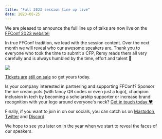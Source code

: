 ```yaml
---
title: "Full 2023 session line up live"
date: 2023-08-25
---
```

We are pleased to announce the full line up of talks are now live on the [FFConf 2023 website!](https://2023.ffconf.org/)

In true FFConf tradition, we lead with the session content. Over the next month we will reveal who our awesome speakers are. Thank you to everyone who took the time to submit a CFP, Remy reads them all very carefully and is always humbled by the time, effort and talent 🙏

[![](https://2023.ffconf.org/images/masked-8.jpg)](https://2023.ffconf.org/)

[Tickets are](https://2023.ffconf.org/) [still on sale](https://www.tickettailor.com/events/ffconf2023/951482) so get yours today.

Is your company interested in partnering and supporting FFConf? Sponsor the ice cream pots (with fancy QR codes or even just a logo), champion inclusion in tech by becoming a scholarship supporter or increase brand recognition with your logo around everyone's neck? [Get in touch today ❤️](mailto:events@leftlogic.com?subject=Request%20for%20sponsor%20pack%20%5B2022%5D)

Finally, if you want to join in on our socials, you can catch us on [Mastodon](https://social.ffconf.org/@ffconf), [Twitter](https://twitter.com/ffconf) and [Discord](https://ffconf.org/chat).

We hope to see you later on in the year when we start to reveal the faces of our speakers.
